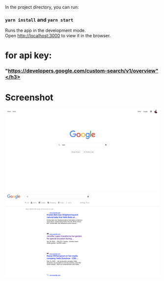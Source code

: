 In the project directory, you can run:

### `yarn install`  and  `yarn start`

Runs the app in the development mode.\
Open [http://localhost:3000](http://localhost:3000) to view it in the browser.

# for api key: <h3> "https://developers.google.com/custom-search/v1/overview"</h3>

<h1> Screenshot </h1>

<img src="https://github.com/muhal24/google-clone/blob/master/screeshot/1.png" width="auto" height="auto">

<img src="https://github.com/muhal24/google-clone/blob/master/screeshot/2.png" width="auto" height="auto">

